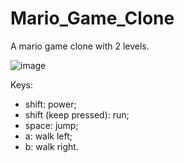 # Mario_Game_Clone
A mario game clone with 2 levels.

![image](https://github.com/JulioValente/Mario_Game_Clone/assets/17259599/c9b14509-3f79-448e-afef-17ba074554e0)

Keys:

- shift: power;
- shift (keep pressed): run;
- space: jump;
- a: walk left;
- b: walk right.
